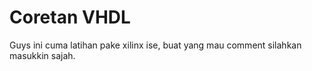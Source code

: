 # Coretan VHDL

Guys ini cuma latihan pake xilinx ise, buat yang mau comment silahkan masukkin sajah.
